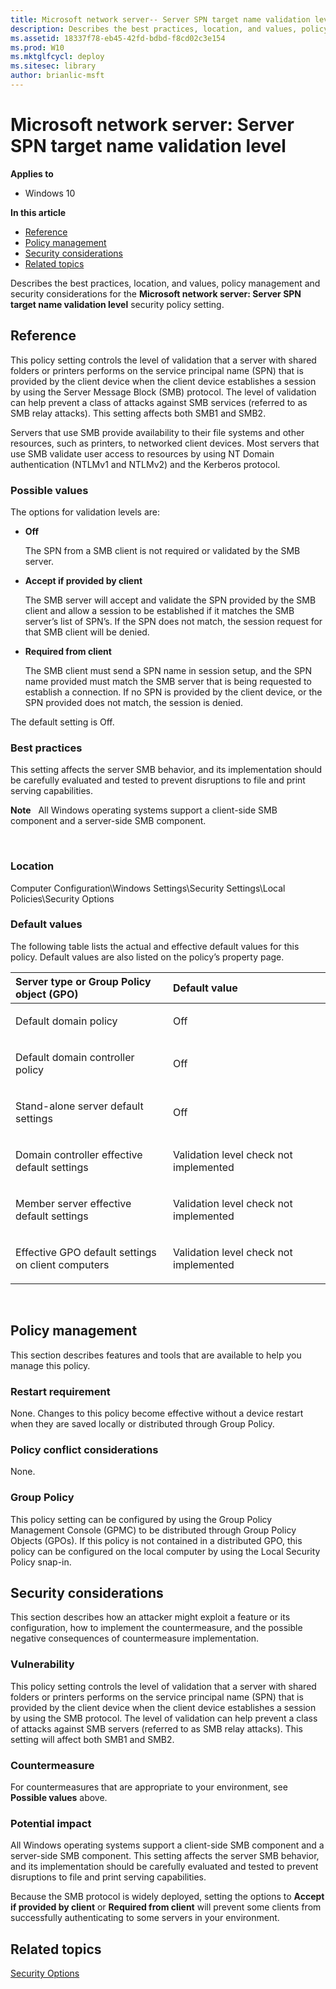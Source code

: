 ```yaml
---
title: Microsoft network server-- Server SPN target name validation level (Windows 10)
description: Describes the best practices, location, and values, policy management and security considerations for the Microsoft network server-- Server SPN target name validation level security policy setting.
ms.assetid: 18337f78-eb45-42fd-bdbd-f8cd02c3e154
ms.prod: W10
ms.mktglfcycl: deploy
ms.sitesec: library
author: brianlic-msft
---
```


# Microsoft network server: Server SPN target name validation level


**Applies to**

-   Windows 10

**In this article**

-   [Reference](#reference)
-   [Policy management](#policy-management)
-   [Security considerations](#security-considerations)
-   [Related topics](#related-topics)

Describes the best practices, location, and values, policy management and security considerations for the **Microsoft network server: Server SPN target name validation level** security policy setting.

## Reference


This policy setting controls the level of validation that a server with shared folders or printers performs on the service principal name (SPN) that is provided by the client device when the client device establishes a session by using the Server Message Block (SMB) protocol. The level of validation can help prevent a class of attacks against SMB services (referred to as SMB relay attacks). This setting affects both SMB1 and SMB2.

Servers that use SMB provide availability to their file systems and other resources, such as printers, to networked client devices. Most servers that use SMB validate user access to resources by using NT Domain authentication (NTLMv1 and NTLMv2) and the Kerberos protocol.

### Possible values

The options for validation levels are:

-   **Off**

    The SPN from a SMB client is not required or validated by the SMB server.

-   **Accept if provided by client**

    The SMB server will accept and validate the SPN provided by the SMB client and allow a session to be established if it matches the SMB server’s list of SPN’s. If the SPN does not match, the session request for that SMB client will be denied.

-   **Required from client**

    The SMB client must send a SPN name in session setup, and the SPN name provided must match the SMB server that is being requested to establish a connection. If no SPN is provided by the client device, or the SPN provided does not match, the session is denied.

The default setting is Off.

### Best practices

This setting affects the server SMB behavior, and its implementation should be carefully evaluated and tested to prevent disruptions to file and print serving capabilities.

**Note**  
All Windows operating systems support a client-side SMB component and a server-side SMB component.

 

### Location

Computer Configuration\\Windows Settings\\Security Settings\\Local Policies\\Security Options

### Default values

The following table lists the actual and effective default values for this policy. Default values are also listed on the policy’s property page.

<table>
<colgroup>
<col width="50%" />
<col width="50%" />
</colgroup>
<thead>
<tr class="header">
<th align="left">Server type or Group Policy object (GPO)</th>
<th align="left">Default value</th>
</tr>
</thead>
<tbody>
<tr class="odd">
<td align="left"><p>Default domain policy</p></td>
<td align="left"><p>Off</p></td>
</tr>
<tr class="even">
<td align="left"><p>Default domain controller policy</p></td>
<td align="left"><p>Off</p></td>
</tr>
<tr class="odd">
<td align="left"><p>Stand-alone server default settings</p></td>
<td align="left"><p>Off</p></td>
</tr>
<tr class="even">
<td align="left"><p>Domain controller effective default settings</p></td>
<td align="left"><p>Validation level check not implemented</p></td>
</tr>
<tr class="odd">
<td align="left"><p>Member server effective default settings</p></td>
<td align="left"><p>Validation level check not implemented</p></td>
</tr>
<tr class="even">
<td align="left"><p>Effective GPO default settings on client computers</p></td>
<td align="left"><p>Validation level check not implemented</p></td>
</tr>
</tbody>
</table>

 

## Policy management


This section describes features and tools that are available to help you manage this policy.

### Restart requirement

None. Changes to this policy become effective without a device restart when they are saved locally or distributed through Group Policy.

### Policy conflict considerations

None.

### Group Policy

This policy setting can be configured by using the Group Policy Management Console (GPMC) to be distributed through Group Policy Objects (GPOs). If this policy is not contained in a distributed GPO, this policy can be configured on the local computer by using the Local Security Policy snap-in.

## Security considerations


This section describes how an attacker might exploit a feature or its configuration, how to implement the countermeasure, and the possible negative consequences of countermeasure implementation.

### Vulnerability

This policy setting controls the level of validation that a server with shared folders or printers performs on the service principal name (SPN) that is provided by the client device when the client device establishes a session by using the SMB protocol. The level of validation can help prevent a class of attacks against SMB servers (referred to as SMB relay attacks). This setting will affect both SMB1 and SMB2.

### Countermeasure

For countermeasures that are appropriate to your environment, see **Possible values** above.

### Potential impact

All Windows operating systems support a client-side SMB component and a server-side SMB component. This setting affects the server SMB behavior, and its implementation should be carefully evaluated and tested to prevent disruptions to file and print serving capabilities.

Because the SMB protocol is widely deployed, setting the options to **Accept if provided by client** or **Required from client** will prevent some clients from successfully authenticating to some servers in your environment.

## Related topics


[Security Options](security-options.md)

 

 





